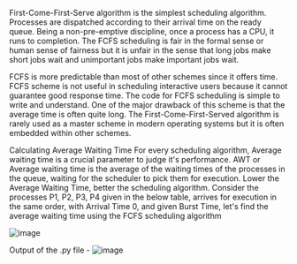 First-Come-First-Serve algorithm is the simplest scheduling algorithm. Processes are dispatched 
according to their arrival time on the ready queue. Being a non-pre-emptive discipline, once a 
process has a CPU, it runs to completion. The FCFS scheduling is fair in the formal sense or human 
sense of fairness but it is unfair in the sense that long jobs make short jobs wait and unimportant 
jobs make important jobs wait.
 
FCFS is more predictable than most of other schemes since it offers time. FCFS scheme is not 
useful in scheduling interactive users because it cannot guarantee good response time. The code 
for FCFS scheduling is simple to write and understand. One of the major drawback of this scheme 
is that the average time is often quite long. The First-Come-First-Served algorithm is rarely used 
as a master scheme in modern operating systems but it is often embedded within other schemes.

Calculating Average Waiting Time
For every scheduling algorithm, Average waiting time is a crucial parameter to judge it's 
performance. AWT or Average waiting time is the average of the waiting times of the processes 
in the queue, waiting for the scheduler to pick them for execution.
Lower the Average Waiting Time, better the scheduling algorithm.
Consider the processes P1, P2, P3, P4 given in the below table, arrives for execution in the same 
order, with Arrival Time 0, and given Burst Time, let's find the average waiting time using the 
FCFS scheduling algorithm

![image](https://user-images.githubusercontent.com/57552973/184399363-d5f003ce-8698-4e7e-bc81-c6eeb1d2abad.png)


Output of the .py file - 
![image](https://user-images.githubusercontent.com/57552973/187034211-f5e90a8a-ff3c-4ea4-8f5d-eb01219821f7.png)

